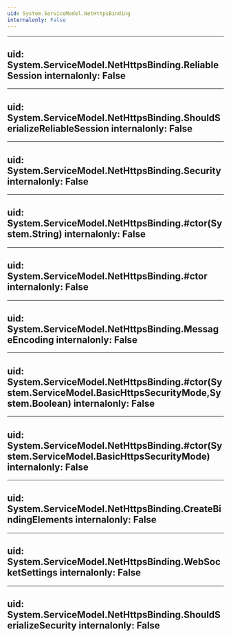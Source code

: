 ```yaml
---
uid: System.ServiceModel.NetHttpsBinding
internalonly: False
---
```


---
uid: System.ServiceModel.NetHttpsBinding.ReliableSession
internalonly: False
---

---
uid: System.ServiceModel.NetHttpsBinding.ShouldSerializeReliableSession
internalonly: False
---

---
uid: System.ServiceModel.NetHttpsBinding.Security
internalonly: False
---

---
uid: System.ServiceModel.NetHttpsBinding.#ctor(System.String)
internalonly: False
---

---
uid: System.ServiceModel.NetHttpsBinding.#ctor
internalonly: False
---

---
uid: System.ServiceModel.NetHttpsBinding.MessageEncoding
internalonly: False
---

---
uid: System.ServiceModel.NetHttpsBinding.#ctor(System.ServiceModel.BasicHttpsSecurityMode,System.Boolean)
internalonly: False
---

---
uid: System.ServiceModel.NetHttpsBinding.#ctor(System.ServiceModel.BasicHttpsSecurityMode)
internalonly: False
---

---
uid: System.ServiceModel.NetHttpsBinding.CreateBindingElements
internalonly: False
---

---
uid: System.ServiceModel.NetHttpsBinding.WebSocketSettings
internalonly: False
---

---
uid: System.ServiceModel.NetHttpsBinding.ShouldSerializeSecurity
internalonly: False
---
